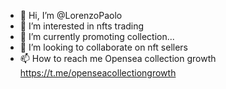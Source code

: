 - 👋 Hi, I’m @LorenzoPaolo
- 👀 I’m interested in nfts trading
- 🌱 I’m currently promoting collection...
- 💞️ I’m looking to collaborate on nft sellers
- 📫 How to reach me Opensea collection growth
https://t.me/openseacollectiongrowth

<!---
LorenzoPaolo/LorenzoPaolo is a ✨ special ✨ repository because its `README.md` (this file) appears on your GitHub profile.
You can click the Preview link to take a look at your changes.
--->

